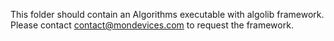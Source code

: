 This folder should contain an Algorithms executable with algolib framework. Please contact contact@mondevices.com to request the framework.
